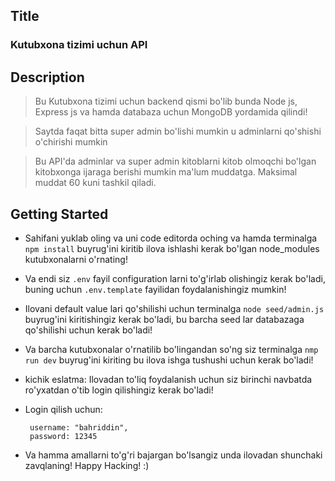 ## Title

### Kutubxona tizimi uchun API

## Description

> Bu Kutubxona tizimi uchun backend qismi bo'lib bunda Node js, Express js va hamda databaza uchun MongoDB yordamida qilindi!

> Saytda faqat bitta super admin bo'lishi mumkin u adminlarni qo'shishi o'chirishi mumkin

> Bu API'da adminlar va super admin kitoblarni kitob olmoqchi bo'lgan kitobxonga ijaraga berishi mumkin ma'lum muddatga. Maksimal muddat 60 kuni tashkil qiladi.

## Getting Started

- Sahifani yuklab oling va uni code editorda oching va hamda terminalga `npm install` buyrug'ini kiritib ilova ishlashi kerak bo'lgan node_modules kutubxonalarni o'rnating!

- Va endi siz `.env` fayil configuration larni to'g'irlab olishingiz kerak bo'ladi, buning uchun `.env.template` fayilidan foydalanishingiz mumkin!

- Ilovani default value lari qo'shilishi uchun terminalga `node seed/admin.js` buyrug'ini kiritishingiz kerak bo'ladi, bu barcha seed lar databazaga qo'shilishi uchun kerak bo'ladi!

- Va barcha kutubxonalar o'rnatilib bo'lingandan so'ng siz terminalga `nmp run dev` buyrug'ini kiriting bu ilova ishga tushushi uchun kerak bo'ladi!

- kichik eslatma: Ilovadan to'liq foydalanish uchun siz birinchi navbatda ro'yxatdan o'tib login qilishingiz kerak bo'ladi!

- Login qilish uchun:

  ```
   username: "bahriddin",
   password: 12345

  ```

- Va hamma amallarni to'g'ri bajargan bo'lsangiz unda ilovadan shunchaki zavqlaning! Happy Hacking! :)
